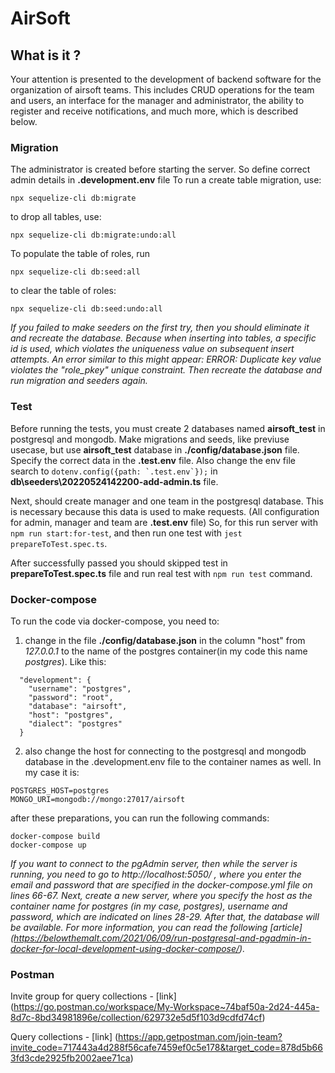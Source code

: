 # AirSoft

## What is it ?
Your attention is presented to the development of backend software for the organization of airsoft teams. This includes CRUD operations for the team and users, an interface for the manager and administrator, the ability to register and receive notifications, and much more, which is described below.

### Migration
The administrator is created before starting the server. So define correct admin details in **.development.env** file
To run a create table migration, use:
```
npx sequelize-cli db:migrate
```
to drop all tables, use:
```
npx sequelize-cli db:migrate:undo:all
```

To populate the table of roles, run
```
npx sequelize-cli db:seed:all
```
to clear the table of roles:
```
npx sequelize-cli db:seed:undo:all
```

*If you failed to make seeders on the first try, then you should eliminate it and recreate the database. Because when inserting into tables, a specific id is used, which violates the uniqueness value on subsequent insert attempts. An error similar to this might appear: ERROR: Duplicate key value violates the "role_pkey" unique constraint. Then recreate the database and run migration and seeders again.*


### Test
Before running the tests, you must create 2 databases named **airsoft_test** in postgresql and mongodb. Make migrations and seeds, like previuse usecase, but use **airsoft_test** database in **./config/database.json** file.
Specify the correct data in the **.test.env** file. 
Also change the env file search to ```dotenv.config({path: `.test.env`});``` in **db\seeders\20220524142200-add-admin.ts** file.

Next, should create manager and one team in the postgresql database. This is necessary because this data is used to make requests.
(All configuration for admin, manager and team are **.test.env** file)
So, for this run server with ```npm run start:for-test```, and then run one test with ```jest prepareToTest.spec.ts```.

After successfully passed you should skipped test in **prepareToTest.spec.ts** file and run real test with ```npm run test``` command.


### Docker-compose
To run the code via docker-compose, you need to: 
1. change in the file **./config/database.json** in the column "host" from *127.0.0.1* to the name of the postgres container(in my code this name *postgres*). Like this:
```
  "development": {
    "username": "postgres",
    "password": "root",
    "database": "airsoft",
    "host": "postgres",
    "dialect": "postgres"
  }
```
2. also change the host for connecting to the postgresql and mongodb database in the .development.env file to the container names as well. In my case it is:
```
POSTGRES_HOST=postgres
MONGO_URI=mongodb://mongo:27017/airsoft
```

after these preparations, you can run the following commands:
```
docker-compose build
docker-compose up
```

*If you want to connect to the pgAdmin server, then while the server is running, you need to go to http://localhost:5050/ , where you enter the email and password that are specified in the docker-compose.yml file on lines 66-67. Next, create a new server, where you specify the host as the container name for postgres (in my case, postgres), username and password, which are indicated on lines 28-29. After that, the database will be available. For more information, you can read the following [article] (https://belowthemalt.com/2021/06/09/run-postgresql-and-pgadmin-in-docker-for-local-development-using-docker-compose/).*


### Postman
Invite group for query collections - [link]
(https://go.postman.co/workspace/My-Workspace~74baf50a-2d24-445a-8d7c-8bd34981896e/collection/629732e5d5f103d9cdfd74cf)



Query collections - [link]
(https://app.getpostman.com/join-team?invite_code=717443a4d288f56cafe7459ef0c5e178&target_code=878d5b663fd3cde2925fb2002aee71ca)